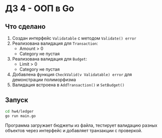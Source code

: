 # ДЗ 4 - ООП в Go

## Что сделано

1. Создан интерфейс `Validatable` с методом `Validate() error`
2. Реализована валидация для `Transaction`:
   - Amount > 0
   - Category не пустая
3. Реализована валидация для `Budget`:
   - Limit > 0
   - Category не пустая
4. Добавлена функция `CheckValid(v Validatable) error` для демонстрации полиморфизма
5. Валидация встроена в `AddTransaction()` и `SetBudget()`

## Запуск

```bash
cd hw4/ledger
go run main.go
```

Программа загружает бюджеты из файла, тестирует валидацию разных объектов через интерфейс и добавляет транзакции с проверкой.
